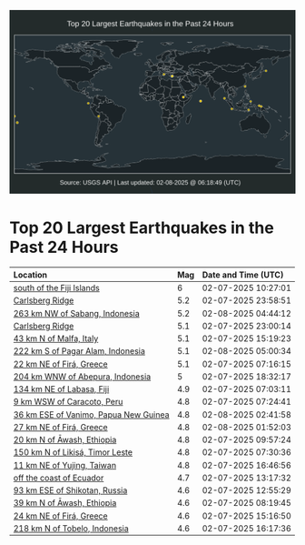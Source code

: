 ![Map](./map.png)

# Top 20 Largest Earthquakes in the Past 24 Hours

| Location | Mag | Date and Time (UTC) |
|:---|:---|:---|
| [south of the Fiji Islands](https://earthquake.usgs.gov/earthquakes/eventpage/us7000pc2p) | 6 | 02-07-2025 10:27:01 |
| [Carlsberg Ridge](https://earthquake.usgs.gov/earthquakes/eventpage/us7000pc83) | 5.2 | 02-07-2025 23:58:51 |
| [263 km NW of Sabang, Indonesia](https://earthquake.usgs.gov/earthquakes/eventpage/us7000pc9c) | 5.2 | 02-08-2025 04:44:12 |
| [Carlsberg Ridge](https://earthquake.usgs.gov/earthquakes/eventpage/us7000pc7i) | 5.1 | 02-07-2025 23:00:14 |
| [43 km N of Malfa, Italy](https://earthquake.usgs.gov/earthquakes/eventpage/us7000pc4p) | 5.1 | 02-07-2025 15:19:23 |
| [222 km S of Pagar Alam, Indonesia](https://earthquake.usgs.gov/earthquakes/eventpage/us7000pc9d) | 5.1 | 02-08-2025 05:00:34 |
| [22 km NE of Firá, Greece](https://earthquake.usgs.gov/earthquakes/eventpage/us7000pc23) | 5.1 | 02-07-2025 07:16:15 |
| [204 km WNW of Abepura, Indonesia](https://earthquake.usgs.gov/earthquakes/eventpage/us7000pc6g) | 5 | 02-07-2025 18:32:17 |
| [134 km NE of Labasa, Fiji](https://earthquake.usgs.gov/earthquakes/eventpage/us7000pc21) | 4.9 | 02-07-2025 07:03:11 |
| [9 km WSW of Caracoto, Peru](https://earthquake.usgs.gov/earthquakes/eventpage/us7000pc27) | 4.8 | 02-07-2025 07:24:41 |
| [36 km ESE of Vanimo, Papua New Guinea](https://earthquake.usgs.gov/earthquakes/eventpage/us7000pc8x) | 4.8 | 02-08-2025 02:41:58 |
| [27 km NE of Firá, Greece](https://earthquake.usgs.gov/earthquakes/eventpage/us7000pc8g) | 4.8 | 02-08-2025 01:52:03 |
| [20 km N of Āwash, Ethiopia](https://earthquake.usgs.gov/earthquakes/eventpage/us7000pc2k) | 4.8 | 02-07-2025 09:57:24 |
| [150 km N of Likisá, Timor Leste](https://earthquake.usgs.gov/earthquakes/eventpage/us7000pc28) | 4.8 | 02-07-2025 07:30:36 |
| [11 km NE of Yujing, Taiwan](https://earthquake.usgs.gov/earthquakes/eventpage/us7000pc54) | 4.8 | 02-07-2025 16:46:56 |
| [off the coast of Ecuador](https://earthquake.usgs.gov/earthquakes/eventpage/us7000pc38) | 4.7 | 02-07-2025 13:17:32 |
| [93 km ESE of Shikotan, Russia](https://earthquake.usgs.gov/earthquakes/eventpage/us7000pc36) | 4.6 | 02-07-2025 12:55:29 |
| [39 km N of Āwash, Ethiopia](https://earthquake.usgs.gov/earthquakes/eventpage/us7000pc2b) | 4.6 | 02-07-2025 08:19:45 |
| [24 km NE of Firá, Greece](https://earthquake.usgs.gov/earthquakes/eventpage/us7000pc4s) | 4.6 | 02-07-2025 15:16:50 |
| [218 km N of Tobelo, Indonesia](https://earthquake.usgs.gov/earthquakes/eventpage/us7000pc51) | 4.6 | 02-07-2025 16:17:36 |
